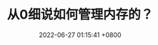 ---
layout: post
title: "从0细说如何管理内存的？"
description: "介绍下从用户态申请内存如malloc开始库函数做了什么、操作系统做了什么、操作系统内存分配器怎么做的、用户态内存分配器怎么做的，为什么用户态又要单独做内存分配器。类似地，释放内存free的时候这一连串的又发生了什么。"
date: 2022-06-27 01:15:41 +0800
categories: ["技术视野"]
tags: []
toc: true
hide: true
---